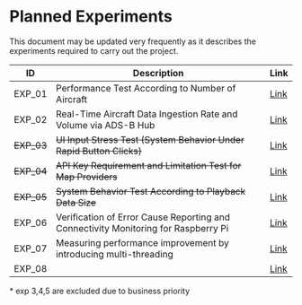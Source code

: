 # Planned Experiments

This document may be updated very frequently as it describes the experiments required to carry out the project.

| ID         | Description                                                  | Link               |
| ---------- | ------------------------------------------------------------ | ------------------ |
| EXP_01     | Performance Test According to Number of Aircraft             | [Link](./exp01.md) |
| EXP_02     | Real-Time Aircraft Data Ingestion Rate and Volume via ADS-B Hub | [Link](./exp02.md) |
| ~~EXP_03~~ | ~~UI Input Stress Test (System Behavior Under Rapid Button Clicks)~~ | [Link](./exp03.md) |
| ~~EXP_04~~ | ~~API Key Requirement and Limitation Test for Map Providers~~ | [Link](./exp04.md) |
| ~~EXP_05~~ | ~~System Behavior Test According to Playback Data Size~~     | [Link](./exp05.md) |
| EXP_06     | Verification of Error Cause Reporting and Connectivity Monitoring for Raspberry Pi | [Link](./exp06.md) |
| EXP_07     | Measuring performance improvement by introducing multi-threading | [Link](./exp07.md) |
| EXP_08     |                                                              | [Link](./exp08.md) |

\* exp 3,4,5 are excluded due to business priority
